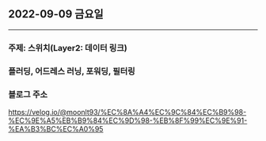 ## 2022-09-09 금요일

---

### 주제: 스위치(Layer2: 데이터 링크)


### 플러딩, 어드레스 러닝, 포워딩, 필터링

### 블로그 주소

https://velog.io/@moonlt93/%EC%8A%A4%EC%9C%84%EC%B9%98-%EC%9E%A5%EB%B9%84%EC%9D%98-%EB%8F%99%EC%9E%91-%EA%B3%BC%EC%A0%95